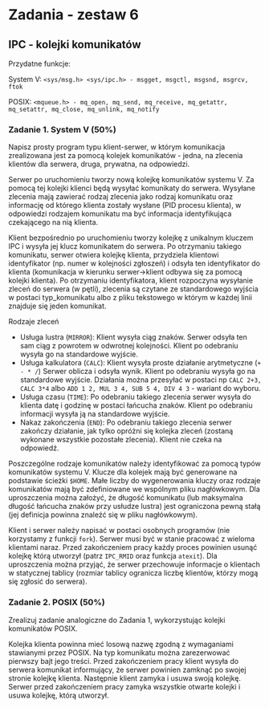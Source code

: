 # Zadania - zestaw 6

## IPC - kolejki komunikatów

Przydatne funkcje:

System V: `<sys/msg.h> <sys/ipc.h> - msgget, msgctl, msgsnd, msgrcv, ftok`

POSIX: `<mqueue.h> - mq_open, mq_send, mq_receive, mq_getattr, mq_setattr, mq_close, mq_unlink, mq_notify`

### Zadanie 1. System V (50%)

Napisz prosty program typu klient-serwer, w którym komunikacja zrealizowana jest za pomocą kolejek komunikatów - jedna, na zlecenia klientów dla serwera, druga, prywatna, na odpowiedzi.

Serwer po uruchomieniu tworzy nową kolejkę komunikatów systemu V. Za pomocą tej kolejki klienci będą wysyłać komunikaty do serwera. Wysyłane zlecenia mają zawierać rodzaj zlecenia jako rodzaj komunikatu oraz informację od którego klienta zostały wysłane (PID procesu klienta), w odpowiedzi rodzajem komunikatu ma być informacja identyfikująca czekającego na nią klienta.

Klient bezpośrednio po uruchomieniu tworzy kolejkę z unikalnym kluczem IPC  i wysyła jej klucz komunikatem do serwera. Po otrzymaniu takiego komunikatu, serwer otwiera kolejkę klienta, przydziela klientowi identyfikator (np. numer w kolejności zgłoszeń) i odsyła ten identyfikator do klienta (komunikacja w kierunku serwer->klient odbywa się za pomocą kolejki klienta). Po otrzymaniu identyfikatora, klient rozpoczyna wysyłanie zleceń do serwera (w pętli), zlecenia są czytane ze standardowego wyjścia w postaci typ_komunikatu albo z pliku tekstowego w którym w każdej linii znajduje się jeden komunikat.

Rodzaje zleceń
- Usługa lustra (`MIRROR`):
    Klient wysyła ciąg znaków. Serwer odsyła ten sam ciąg z powrotem w odwrotnej kolejności. Klient po odebraniu wysyła go na standardowe wyjście.
- Usługa kalkulatora (`CALC`):
    Klient wysyła proste działanie arytmetyczne (`+ - * /`) Serwer oblicza i odsyła wynik. Klient po odebraniu wysyła go na standardowe wyjście. Działania można przesyłać w postaci np `CALC 2+3, CALC 3*4` albo `ADD 1 2, MUL 3 4, SUB 5 4, DIV 4 3` - wariant do wyboru.
- Usługa czasu (`TIME`):
    Po odebraniu takiego zlecenia serwer wysyła do klienta datę i godzinę w postaci łańcucha znaków. Klient po odebraniu informacji wysyła ją na standardowe wyjście.
- Nakaz zakończenia (`END`):
    Po odebraniu takiego zlecenia serwer zakończy działanie, jak tylko opróżni się kolejka zleceń (zostaną wykonane wszystkie pozostałe zlecenia).
    Klient nie czeka na odpowiedź.

Poszczególne rodzaje komunikatów należy identyfikować za pomocą typów komunikatów systemu V. Klucze dla kolejek mają być generowane na podstawie ścieżki `$HOME`. Małe liczby do wygenerowania kluczy oraz rodzaje komunikatów mają być zdefiniowane we wspólnym pliku nagłówkowym. Dla uproszczenia można założyć, że długość komunikatu (lub maksymalna długość łańcucha znaków przy usłudze lustra) jest ograniczona pewną stałą (jej definicja powinna znaleźć się w pliku nagłówkowym).

Klient i serwer należy napisać w postaci osobnych programów (nie korzystamy z funkcji `fork`). Serwer musi być w stanie pracować z wieloma klientami naraz. Przed zakończeniem pracy każdy proces powinien usunąć kolejkę którą utworzył (patrz `IPC_RMID` oraz funkcja `atexit`). Dla uproszczenia można przyjąć, że serwer przechowuje informacje o klientach w statycznej tablicy (rozmiar tablicy ogranicza liczbę klientów, którzy mogą się zgłosić do serwera).

### Zadanie 2. POSIX (50%)

Zrealizuj zadanie analogiczne do Zadania 1, wykorzystując kolejki komunikatów POSIX.

Kolejka klienta powinna mieć losową nazwę zgodną z wymaganiami stawianymi przez POSIX. Na typ komunikatu można zarezerwować pierwszy bajt jego treści. Przed zakończeniem pracy klient wysyła do serwera komunikat informujący, że serwer powinien zamknąć po swojej stronie kolejkę klienta. Następnie klient zamyka i usuwa swoją kolejkę. Serwer przed zakończeniem pracy zamyka wszystkie otwarte kolejki i usuwa kolejkę, którą utworzył.
